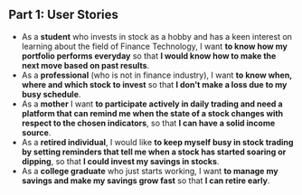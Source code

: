 ## Part 1: User Stories

- As a **student** who invests in stock as a hobby and has a keen interest on learning about the field of Finance Technology, I want **to know how my portfolio performs everyday** so that **I would know how to make the next move based on past results**.
- As a **professional** (who is not in finance industry), I want **to know when, where and which stock to invest** so that **I don't make a loss due to my busy schedule**.
- As a **mother** I want **to participate actively in daily trading and need a platform that can remind me when the state of a stock changes with respect to the chosen indicators**, so that **I can have a solid income source**.
- As a **retired individual**, I would like **to keep myself busy in stock trading by setting reminders that tell me when a stock has started soaring or dipping**, so that **I could invest my savings in stocks**.
- As a **college graduate** who just starts working, I want **to manage my savings and make my savings grow fast** so that **I can retire early**.

